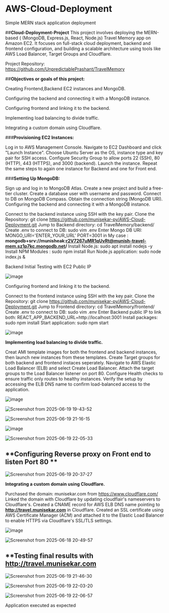 # AWS-Cloud-Deployment
Simple MERN stack application deployment


##**Cloud-Deployment-Project**
This project involves deploying the MERN-based ( (MongoDB, Express.js, React, Node.js) Travel Memory app on Amazon EC2. It focuses on full-stack cloud deployment, backend and frontend configuration, and building a scalable architecture using tools like AWS Load Balancer, Target Groups  and Cloudflare.

Project Repository: https://github.com/UnpredictablePrashant/TravelMemory

##**Objectives or goals of this project:**

  Creating Frontend,Backend EC2 instances and MongoDB.

  Configuring the backend and connecting it with a MongoDB instance.

  Configuring frontend and linking it to the backend.

  Implementing load balancing to divide traffic.

  Integrating a custom domain using Cloudflare.

###**Provisioning EC2 Instances:**

Log in to AWS Management Console.
  Navigate to EC2 Dashboard and click "Launch Instance".
  Choose Ubuntu Server as the OS, instance type and key pair for SSH access.
  Configure Security Group to allow ports 22 (SSH), 80 (HTTP), 443 (HTTPS), and 3000 (backend).
  Launch the instance. Repeat the same steps to again one instance for Backend and one for Front end.

###**Setting Up MongoDB:**

Sign up and log in to MongoDB Atlas.
  Create a new project and build a free-tier cluster.
  Create a database user with username and password.
  Connect to DB on MongoDB Compass.
  Obtain the connection string (MongoDB URI).
  Configuring the backend and connecting it with a MongoDB instance.

  Connect to the backend instance using SSH with the key pair.
  Clone the Repository: git clone https://github.com/munisekar-py/AWS-Cloud-Deployment.git
  Jump to Backend directory: cd TravelMemory/backend/
  Create .env to connect to DB: sudo vim  .env
  Enter Mongo DB URI: MONGO_URI='ENTER_YOUR_URL' PORT=3001
  in My case : **mongodb+srv://munisheak:r2V7267uMR1qUvRt@munish-travel-mem.sz1p7kc.mongodb.net/**
  Install Node.js: sudo apt install nodejs -y
  Install NPM Modules : sudo npm install
  Run Node.js application: sudo node index.js &

Backend Initial Testing with EC2 Public IP

![image](https://github.com/user-attachments/assets/a7db4657-7799-4f2e-87a5-986a9fbfa352)

Configuring frontend and linking it to the backend.

Connect to the frontend instance using SSH with the key pair.
Clone the Repository: git clone https://github.com/munisekar-py/AWS-Cloud-Deployment.git
Jump to Frontend directory: cd TravelMemory/frontend/
Create .env to connect to DB: sudo vim .env
Enter Backend public IP to link both: REACT_APP_BACKEND_URL=http://localhost:3001
Install packages: sudo npm install
Start application: sudo npm start

![image](https://github.com/user-attachments/assets/5d6bb094-713e-401f-bda3-3bf273004130)

**Implementing load balancing to divide traffic.**

Creat AMI template images for both the frontend and backend instances, then launch new instances from these templates.
Create Target groups for both backend and frontend instaces seperately.
Navigate to AWS Elastic Load Balancer (ELB) and select Create Load Balancer.
Attach the target groups to the Load Balancer listener on port 80.
Configure Health checks to ensure traffic only routes to healthy instances.
Verify the setup by accessing the ELB DNS name to confirm load-balanced access to the application.

![image](https://github.com/user-attachments/assets/5f91f09f-d032-4a64-b91b-a713b374cc3e)

![Screenshot from 2025-06-19 19-43-52](https://github.com/user-attachments/assets/c9a3a1de-7bfd-41d6-97ee-189a1a6ddfe8)

![Screenshot from 2025-06-19 21-16-15](https://github.com/user-attachments/assets/1e430b93-53f8-4348-b0b2-78a4d05689eb)

![image](https://github.com/user-attachments/assets/62404004-f389-4d97-b8fa-b6c60202d1c0)

![Screenshot from 2025-06-19 22-05-33](https://github.com/user-attachments/assets/e3b82378-d1b7-4692-a573-f5e01ba8ddc9)

## **Configuring Reverse proxy on Front end to listen Port 80 **

![Screenshot from 2025-06-19 20-37-27](https://github.com/user-attachments/assets/3357a5d3-640e-4ba4-9f3b-1366476847c5)



**Integrating a custom domain using Cloudflare.**

Purchased the domain: munisekar.com from https://www.cloudflare.com/
Linked the domain with Cloudflare by updating cloudflair's nameservers to Cloudflare's.
Created a CNAME record for AWS ELB DNS name pointing to **http://travel.munisekar.com** in Cloudflare.
Created an SSL certificate using AWS Certificate Manager (ACM) and attached it to the Elastic Load Balancer to enable HTTPS via Cloudflare's SSL/TLS settings.

![image](https://github.com/user-attachments/assets/76617bb0-939c-4cd7-affa-9c326eddfddc)

![Screenshot from 2025-06-18 20-49-57](https://github.com/user-attachments/assets/4c3708c4-f4a3-46de-8795-ee873c1441f2)


## **Testing final results with **http://travel.munisekar.com** 

![Screenshot from 2025-06-19 21-46-30](https://github.com/user-attachments/assets/adc3a368-73a9-429f-a705-5d96a97c952f)

![Screenshot from 2025-06-19 22-03-20](https://github.com/user-attachments/assets/7f51f7c7-6f5d-4b54-b0f2-1955b0f04d9f)

![Screenshot from 2025-06-19 22-06-57](https://github.com/user-attachments/assets/ea698a2b-7cd0-4435-b500-8f0873d8e062)


Application executed as expected 
